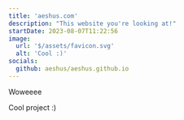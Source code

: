 ```yaml
---
title: 'aeshus.com'
description: "This website you're looking at!"
startDate: 2023-08-07T11:22:56
image:
  url: '$/assets/favicon.svg'
  alt: 'Cool :)'
socials:
  github: aeshus/aeshus.github.io
---
```


Woweeee

Cool project :)
